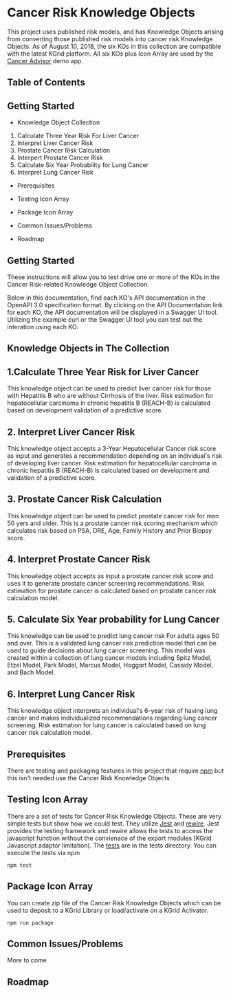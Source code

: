 # Cancer Risk Knowledge Objects

This project uses published risk models, and has Knowledge Objects arising from converting those published risk models into cancer risk Knowledge Objects. As of August 10, 2018, the six KOs in this collection are compatible with the latest KGrid platform.  All six KOs plus Icon Array are used by the [Cancer Advisor](https://kgrid-demos.github.io/cancer-advisor) demo app.

## Table of Contents

## Getting Started

- Knowledge Object Collection

1. Calculate Three Year Risk For Liver Cancer
2. Interpret Liver Cancer Risk
3. Prostate Cancer Risk Calculation
4. Interpert Prostate Cancer Risk
5. Calculate Six Year Probability for Lung Cancer
6. Interpret Lung Cancer Risk

- Prerequisites

- Testing Icon Array

- Package Icon Array

- Common Issues/Problems

- Roadmap

## Getting Started
These instructions will allow you to test drive one or more of the KOs in the Cancer Risk-related Knowledge Object Collection. 

Below in this documentation, find each KO's API documentation in the OpenAPI 3.0 specification format. By clicking on the API Documentation link for each KO, the API documentation will be displayed in a Swagger UI tool. Utilizing the example curl or the Swagger UI tool you can test out the interation using each KO.



## Knowledge Objects in The Collection

## 1.Calculate Three Year Risk for Liver Cancer  

This knowledge object can be used to predict liver cancer risk for those with Hepatitis B who are without Cirrhosis of the      liver. Risk estimation for hepatocellular carcinoma in chronic hepatitis B (REACH-B) is calculated based on development        validation of a predictive score.

## 2. Interpret Liver Cancer Risk
   
This knowledge object accepts a 3-Year Hepatocellular Cancer risk score as input and generates a recommendation depending      on an individual's risk of developing liver cancer. Risk estimation for hepatocellular carcinoma in chronic hepatitis B        (REACH-B) is calculated based on development and validation of a predictive score.

## 3. Prostate Cancer Risk Calculation

This knowledge object can be used to predict prostate cancer risk for men 50 yers and older. This is a prostate cancer         risk scoring mechanism which calculates risk based on PSA, DRE, Age, Family History and Prior Biopsy score.

## 4. Interpret Prostate Cancer Risk 

This knowledge object accepts as input a prostate cancer risk score and uses it to generate prostate cancer screening recommendations. Risk estimation for prostate cancer is calculated based on prostate cancer risk calculation model.


## 5. Calculate Six Year probability for Lung Cancer

This knowledge can be used to predict lung cancer risk For adults ages 50 and over. This is a validated lung cancer risk prediction model that can be used to guide decisions about lung cancer screening. This model was created within a collection of lung cancer models including Spitz Model, Etzel Model, Park Model, Marcus Model, Hoggart Model, Cassidy Model, and Bach Model.

## 6. Interpret Lung Cancer Risk 

This knowledge object interprets an individual's 6-year risk of having lung cancer and makes individualized recommendations regarding lung cancer screening. Risk estimation for lung cancer is calculated based on lung cancer risk calculation model.



## Prerequisites
There are testing and packaging features in this project that require 
[npm](https://www.npmjs.com/get-npm) but this isn't needed use the Cancer Risk Knowledge Objects


## Testing Icon Array
There are a set of tests for Cancer Risk Knowledge Objects.  These are very simple tests but show 
how we could test.  They utilize [Jest](https://jestjs.io/) and  [rewire](https://github.com/jhnns/rewire). 
Jest provides the testing framework and rewire allows the tests to access the javascript function without the 
convienace of the export modules (KGrid Javascript adaptor limitation).  The [tests](tests) are in the tests directory.  You can execute the tests via npm

```
npm test
```

## Package Icon Array

You can create zip file of the Cancer Risk Knowledge Objects which can be used to deposit to a KGrid 
Library or load/activate on a KGrid Activator. 

```
npm run package
```

## Common Issues/Problems

More to come

## Roadmap

